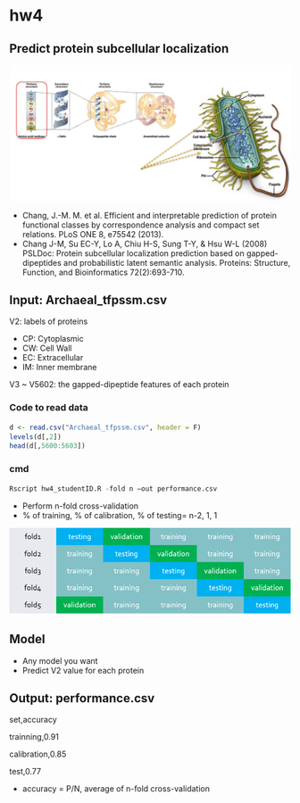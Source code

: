 # hw4

## Predict protein subcellular localization

![PredictProtein](/4th_Predict_Prote_In_Sub/images/img1.png)

* Chang, J.-M. M. et al. Efficient and interpretable prediction of protein functional classes by correspondence analysis and compact set relations. PLoS ONE 8, e75542 (2013).
* Chang J-M, Su EC-Y, Lo A, Chiu H-S, Sung T-Y, & Hsu W-L (2008) PSLDoc: Protein subcellular localization prediction based on gapped-dipeptides and probabilistic latent semantic analysis. Proteins: Structure, Function, and Bioinformatics 72(2):693-710.

## Input: Archaeal_tfpssm.csv

V2: labels of proteins

* CP: Cytoplasmic
* CW: Cell Wall
* EC: Extracellular
* IM: Inner membrane

V3 ~ V5602: the gapped-dipeptide features of each protein

### Code to read data

```R
d <- read.csv("Archaeal_tfpssm.csv", header = F)
levels(d[,2])
head(d[,5600:5603]) 
```

### cmd

```R
Rscript hw4_studentID.R -fold n –out performance.csv
```
* Perform n-fold cross-validation
* % of training, % of calibration, % of testing= n-2, 1, 1

![cross-validation](/4th_Predict_Prote_In_Sub/images/img2.png)

## Model

* Any model you want
* Predict V2 value for each protein

## Output: performance.csv

set,accuracy

trainning,0.91

calibration,0.85

test,0.77

* accuracy = P/N, average of n-fold cross-validation
